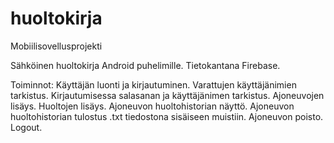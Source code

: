 # huoltokirja
Mobiilisovellusprojekti

Sähköinen huoltokirja Android puhelimille.
Tietokantana Firebase.

Toiminnot:
  Käyttäjän luonti ja kirjautuminen.
  Varattujen käyttäjänimien tarkistus.
  Kirjautumisessa salasanan ja käyttäjänimen tarkistus.
  Ajoneuvojen lisäys.
  Huoltojen lisäys.
  Ajoneuvon huoltohistorian näyttö.
  Ajoneuvon huoltohistorian tulostus .txt tiedostona sisäiseen muistiin.
  Ajoneuvon poisto.
  Logout.
